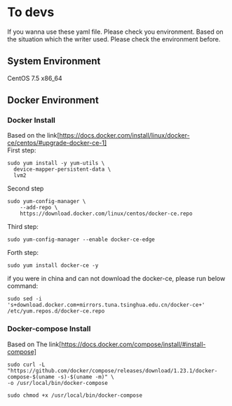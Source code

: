 # To devs
If you wanna use these yaml file. Please check you environment. Based on the situation which the writer used. Please check the environment before.

## System Environment
CentOS 7.5 x86_64

## Docker Environment

### Docker Install
Based on the link[https://docs.docker.com/install/linux/docker-ce/centos/#upgrade-docker-ce-1]</br>
First step:
```
sudo yum install -y yum-utils \
  device-mapper-persistent-data \
  lvm2
```

Second step
```
sudo yum-config-manager \
    --add-repo \
    https://download.docker.com/linux/centos/docker-ce.repo
```

Third step:
```
sudo yum-config-manager --enable docker-ce-edge
```

Forth step:
```
sudo yum install docker-ce -y
```
if you were in china and can not download the docker-ce, please run below command:
```
sudo sed -i 's+download.docker.com+mirrors.tuna.tsinghua.edu.cn/docker-ce+' /etc/yum.repos.d/docker-ce.repo
```

### Docker-compose Install
Based on The link[https://docs.docker.com/compose/install/#install-compose]</br>

```
sudo curl -L "https://github.com/docker/compose/releases/download/1.23.1/docker-compose-$(uname -s)-$(uname -m)" \
-o /usr/local/bin/docker-compose
```

```
sudo chmod +x /usr/local/bin/docker-compose
```
